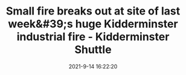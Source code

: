 ---
"title": "Small fire breaks out at site of last week&amp;#39;s huge Kidderminster industrial fire - Kidderminster Shuttle"
"date": "2021-9-14 16:22:20"
"feed_name": "GOOGLENEWSINDUSTRIAL"
"feed_website": "https://news.google.com/search?q=industrial%2Bincident&hl=en-US&gl=US&ceid=US:en"
"feed_rss": "https://news.google.com/rss/search?q=industrial%2Bincident&hl=en-US&gl=US&ceid=US:en"
"link": "https://www.kidderminstershuttle.co.uk/news/19580409.small-fire-breaks-site-last-weeks-huge-industrial-fire/"
"file": "_posts/2021-1-1-0277f8bcc0a2ad50b9c5cfca7bf2f9e0d3ea8641.md"
"accident": "1"
"drilling": "0"
---